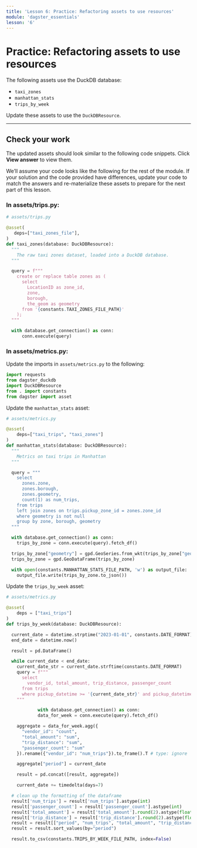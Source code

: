 ```yaml
---
title: 'Lesson 6: Practice: Refactoring assets to use resources'
module: 'dagster_essentials'
lesson: '6'
---
```


# Practice: Refactoring assets to use resources

The following assets use the DuckDB database:

- `taxi_zones`
- `manhattan_stats`
- `trips_by_week`

Update these assets to use the `DuckDBResource`.

---

## Check your work

The updated assets should look similar to the following code snippets. Click **View answer** to view them.

We’ll assume your code looks like the following for the rest of the module. If your solution and the code provided have differences, update your code to match the answers and re-materialize these assets to prepare for the next part of this lesson.

### In assets/trips.py:

```python {% obfuscated="true" %}
# assets/trips.py

@asset(
   deps=["taxi_zones_file"],
)
def taxi_zones(database: DuckDBResource):
  """
    The raw taxi zones dataset, loaded into a DuckDB database.
  """

  query = f"""
    create or replace table zones as (
      select
        LocationID as zone_id,
        zone,
        borough,
        the_geom as geometry
      from '{constants.TAXI_ZONES_FILE_PATH}'
    );
  """

  with database.get_connection() as conn:
      conn.execute(query)
```

### In assets/metrics.py:

Update the imports in `assets/metrics.py` to the following:

```python {% obfuscated="true" %}
import requests
from dagster_duckdb
import DuckDBResource
from . import constants
from dagster import asset
```

Update the `manhattan_stats` asset:

```python {% obfuscated="true" %}
# assets/metrics.py

@asset(
    deps=["taxi_trips", "taxi_zones"]
)
def manhattan_stats(database: DuckDBResource):
  """
    Metrics on taxi trips in Manhattan
  """

  query = """
    select
      zones.zone,
      zones.borough,
      zones.geometry,
      count(1) as num_trips,
    from trips
    left join zones on trips.pickup_zone_id = zones.zone_id
    where geometry is not null
    group by zone, borough, geometry
  """

  with database.get_connection() as conn:
    trips_by_zone = conn.execute(query).fetch_df()

  trips_by_zone["geometry"] = gpd.GeoSeries.from_wkt(trips_by_zone["geometry"])
  trips_by_zone = gpd.GeoDataFrame(trips_by_zone)

  with open(constants.MANHATTAN_STATS_FILE_PATH, 'w') as output_file:
    output_file.write(trips_by_zone.to_json())
```

Update the `trips_by_week` asset:

```python {% obfuscated="true" %}
# assets/metrics.py

@asset(
	deps = ["taxi_trips"]
)
def trips_by_week(database: DuckDBResource):

  current_date = datetime.strptime("2023-01-01", constants.DATE_FORMAT)
  end_date = datetime.now()

  result = pd.DataFrame()

  while current_date < end_date:
    current_date_str = current_date.strftime(constants.DATE_FORMAT)
    query = f"""
      select
        vendor_id, total_amount, trip_distance, passenger_count
      from trips
      where pickup_datetime >= '{current_date_str}' and pickup_datetime < '{current_date_str}'::date + interval '1 week'
    """

			with database.get_connection() as conn:
	        data_for_week = conn.execute(query).fetch_df()

    aggregate = data_for_week.agg({
      "vendor_id": "count",
      "total_amount": "sum",
      "trip_distance": "sum",
      "passenger_count": "sum"
    }).rename({"vendor_id": "num_trips"}).to_frame().T # type: ignore

    aggregate["period"] = current_date

    result = pd.concat([result, aggregate])

    current_date += timedelta(days=7)

  # clean up the formatting of the dataframe
  result['num_trips'] = result['num_trips'].astype(int)
  result['passenger_count'] = result['passenger_count'].astype(int)
  result['total_amount'] = result['total_amount'].round(2).astype(float)
  result['trip_distance'] = result['trip_distance'].round(2).astype(float)
  result = result[["period", "num_trips", "total_amount", "trip_distance", "passenger_count"]]
  result = result.sort_values(by="period")

  result.to_csv(constants.TRIPS_BY_WEEK_FILE_PATH, index=False)
```
